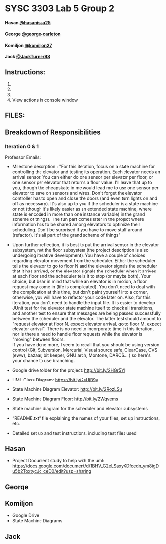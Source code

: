 # SYSC 3303 Lab 5 Group 2

#### Hasan [@hasanissa25](https://github.com/hasanissa25)
#### George [@george-carleton](https://github.com/george-carleton)
#### Komiljon [@komiljon27](https://github.com/komiljon27)
#### Jack [@JackTurner98](https://github.com/JackTurner98)

## Instructions:
1.
2.
3.
4. View actions in console window

## FILES:

## Breakdown of Responsibilities

### Iteration 0 & 1
Professor Emails:
- Milestone descrption : "For this iteration, focus on a state machine for controlling the elevator and testing its operation.  Each elevator needs an arrival sensor.  You can either do one sensor per elevator per floor, or one sensor per elevator that returns a floor value.  I'll leave that up to you, though the cheapskate in me would lead me to use one sensor per elevator to save on sensors and wires.  Don't forget the elevator controller has to open and close the doors (and even turn lights on and off as necessary).  It's also up to you if the scheduler is a state machine or not (though it's likely easier as an extended state machine, where state is encoded in more than one instance variable) in the grand scheme of things).  The fun part comes later in the project where information has to be shared among elevators to optimize their scheduling.  Don't be surprised if you have to move stuff around (refactor).  It's all part of the grand scheme of things"

- Upon further reflection, it is best to put the arrival sensor in the elevator subsystem, not the floor subsystem (the project description is also undergoing iterative development).  You have a couple of choices regarding elevator movement from the scheduler.  Either the scheduler tells the elevator to go to floor N and the elevator signals the scheduler that it has arrived, or the elevator signals the scheduler when it arrives at each floor and the scheduler tells it to stop (or maybe both).  Your choice, but bear in mind that while an elevator is in motion, a floor request may come in (life is complicated).   You don't need to deal with the complication at this time, but don't paint yourself into a corner, otherwise, you will have to refactor your code later on.
Also, for this iteration, you don't need to handle the input file.  It is easier to develop JUnit test for the elevator state machine itself to check all transitions, and another test to ensure that messages are being passed successfully between the scheduler and the elevator.  The latter test should amount to "request elevator at floor N, expect elevator arrival, go to floor M, expect elevator arrival".  There is no need to incorporate time in this iteration, nor is there a need to handle floor requests while the elevator is "moving" between floors.  
If you have done more, I seem to recall that you should be using version control (Git, Subversion, Mercurial, Visual source safe, ClearCase, CVS (eww), bazaar, bit keeper,  GNU arch, Montone, DARCS... ) so here's your chance to use branching. 
 
- Google drive folder for the project: http://bit.ly/2HGr5Yl
- UML Class Diagram: https://bit.ly/2sUjB9y
- State Machine Diagram Elevator: http://bit.ly/2RozLSu
- State Machine Diagram Floor: http://bit.ly/2Wqvems
- State machine diagram for the scheduler and elevator subsystems
- “README.txt” file explaining the names of your files, set up instructions, etc. 
- Detailed set up and test instructions, including test files used

## Hasan
- Project Document study to help with the uml: https://docs.google.com/document/d/1BHV_G2eLSaxyXDfcedn_ym8igDu5b2ToxtycJc_ceD0/edit?usp=sharing

George
- 

## Komiljon
- Google Drive
 - State Machine Diagrams 

Jack
-


